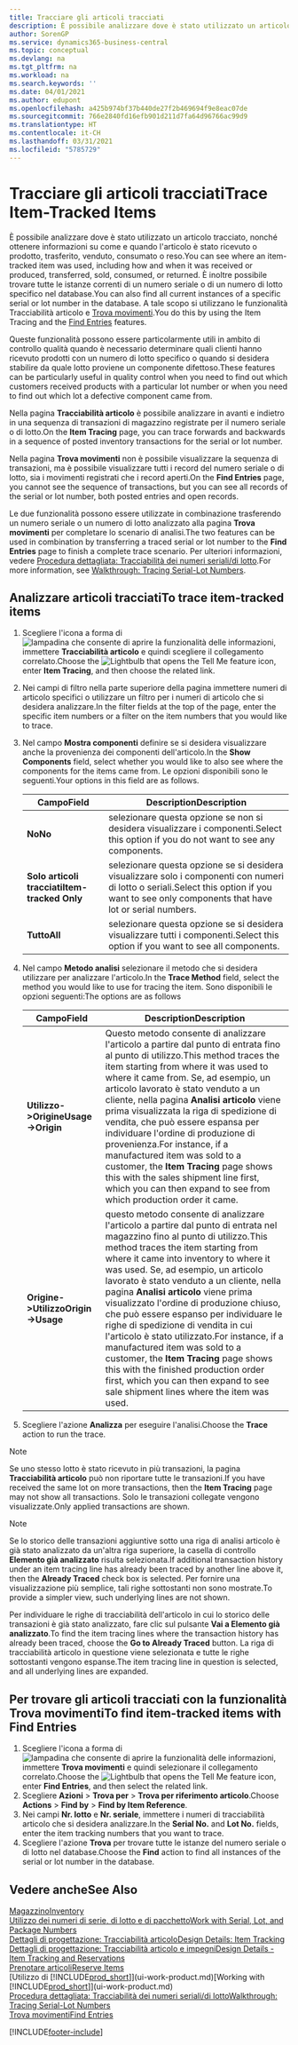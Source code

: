 ```yaml
---
title: Tracciare gli articoli tracciati
description: È possibile analizzare dove è stato utilizzato un articolo tracciato, nonché ottenere informazioni su come e quando l'articolo è stato ricevuto o prodotto, trasferito, venduto, consumato o reso. È inoltre possibile trovare tutte le istanze correnti di un numero seriale o di un numero di lotto specifico nel database. A tale scopo si utilizzano le funzionalità Tracciabilità articolo e Trova movimenti.
author: SorenGP
ms.service: dynamics365-business-central
ms.topic: conceptual
ms.devlang: na
ms.tgt_pltfrm: na
ms.workload: na
ms.search.keywords: ''
ms.date: 04/01/2021
ms.author: edupont
ms.openlocfilehash: a425b974bf37b440de27f2b469694f9e8eac07de
ms.sourcegitcommit: 766e2840fd16efb901d211d7fa64d96766ac99d9
ms.translationtype: HT
ms.contentlocale: it-CH
ms.lasthandoff: 03/31/2021
ms.locfileid: "5785729"
---
```

# <a name="trace-item-tracked-items"></a><span data-ttu-id="5069c-105">Tracciare gli articoli tracciati</span><span class="sxs-lookup"><span data-stu-id="5069c-105">Trace Item-Tracked Items</span></span>
<span data-ttu-id="5069c-106">È possibile analizzare dove è stato utilizzato un articolo tracciato, nonché ottenere informazioni su come e quando l'articolo è stato ricevuto o prodotto, trasferito, venduto, consumato o reso.</span><span class="sxs-lookup"><span data-stu-id="5069c-106">You can see where an item-tracked item was used, including how and when it was received or produced, transferred, sold, consumed, or returned.</span></span> <span data-ttu-id="5069c-107">È inoltre possibile trovare tutte le istanze correnti di un numero seriale o di un numero di lotto specifico nel database.</span><span class="sxs-lookup"><span data-stu-id="5069c-107">You can also find all current instances of a specific serial or lot number in the database.</span></span> <span data-ttu-id="5069c-108">A tale scopo si utilizzano le funzionalità Tracciabilità articolo e [Trova movimenti](ui-find-entries.md).</span><span class="sxs-lookup"><span data-stu-id="5069c-108">You do this by using the Item Tracing and the [Find Entries](ui-find-entries.md) features.</span></span>  

<span data-ttu-id="5069c-109">Queste funzionalità possono essere particolarmente utili in ambito di controllo qualità quando è necessario determinare quali clienti hanno ricevuto prodotti con un numero di lotto specifico o quando si desidera stabilire da quale lotto proviene un componente difettoso.</span><span class="sxs-lookup"><span data-stu-id="5069c-109">These features can be particularly useful in quality control when you need to find out which customers received products with a particular lot number or when you need to find out which lot a defective component came from.</span></span>  

 <span data-ttu-id="5069c-110">Nella pagina **Tracciabilità articolo** è possibile analizzare in avanti e indietro in una sequenza di transazioni di magazzino registrate per il numero seriale o di lotto.</span><span class="sxs-lookup"><span data-stu-id="5069c-110">On the **Item Tracing** page, you can trace forwards and backwards in a sequence of posted inventory transactions for the serial or lot number.</span></span>  

 <span data-ttu-id="5069c-111">Nella pagina **Trova movimenti** non è possibile visualizzare la sequenza di transazioni, ma è possibile visualizzare tutti i record del numero seriale o di lotto, sia i movimenti registrati che i record aperti.</span><span class="sxs-lookup"><span data-stu-id="5069c-111">On the **Find Entries** page, you cannot see the sequence of transactions, but you can see all records of the serial or lot number, both posted entries and open records.</span></span>  

 <span data-ttu-id="5069c-112">Le due funzionalità possono essere utilizzate in combinazione trasferendo un numero seriale o un numero di lotto analizzato alla pagina **Trova movimenti** per completare lo scenario di analisi.</span><span class="sxs-lookup"><span data-stu-id="5069c-112">The two features can be used in combination by transferring a traced serial or lot number to the **Find Entries** page to finish a complete trace scenario.</span></span> <span data-ttu-id="5069c-113">Per ulteriori informazioni, vedere [Procedura dettagliata: Tracciabilità dei numeri seriali/di lotto](walkthrough-tracing-serial-lot-numbers.md).</span><span class="sxs-lookup"><span data-stu-id="5069c-113">For more information, see [Walkthrough: Tracing Serial-Lot Numbers](walkthrough-tracing-serial-lot-numbers.md).</span></span>  

## <a name="to-trace-item-tracked-items"></a><span data-ttu-id="5069c-114">Analizzare articoli tracciati</span><span class="sxs-lookup"><span data-stu-id="5069c-114">To trace item-tracked items</span></span>  

1.  <span data-ttu-id="5069c-115">Scegliere l'icona a forma di ![lampadina che consente di aprire la funzionalità delle informazioni](media/ui-search/search_small.png "Informazioni sull'operazione che si desidera eseguire"), immettere **Tracciabilità articolo** e quindi scegliere il collegamento correlato.</span><span class="sxs-lookup"><span data-stu-id="5069c-115">Choose the ![Lightbulb that opens the Tell Me feature](media/ui-search/search_small.png "Tell me what you want to do") icon, enter **Item Tracing**, and then choose the related link.</span></span>  
2.  <span data-ttu-id="5069c-116">Nei campi di filtro nella parte superiore della pagina immettere numeri di articolo specifici o utilizzare un filtro per i numeri di articolo che si desidera analizzare.</span><span class="sxs-lookup"><span data-stu-id="5069c-116">In the filter fields at the top of the page, enter the specific item numbers or a filter on the item numbers that you would like to trace.</span></span>  
3.  <span data-ttu-id="5069c-117">Nel campo **Mostra componenti** definire se si desidera visualizzare anche la provenienza dei componenti dell'articolo.</span><span class="sxs-lookup"><span data-stu-id="5069c-117">In the **Show Components** field, select whether you would like to also see where the components for the items came from.</span></span> <span data-ttu-id="5069c-118">Le opzioni disponibili sono le seguenti.</span><span class="sxs-lookup"><span data-stu-id="5069c-118">Your options in this field are as follows.</span></span>  

    |<span data-ttu-id="5069c-119">Campo</span><span class="sxs-lookup"><span data-stu-id="5069c-119">Field</span></span>|<span data-ttu-id="5069c-120">Description</span><span class="sxs-lookup"><span data-stu-id="5069c-120">Description</span></span>|  
    |----------------------------------|---------------------------------------|  
    |<span data-ttu-id="5069c-121">**No**</span><span class="sxs-lookup"><span data-stu-id="5069c-121">**No**</span></span>|<span data-ttu-id="5069c-122">selezionare questa opzione se non si desidera visualizzare i componenti.</span><span class="sxs-lookup"><span data-stu-id="5069c-122">Select this option if you do not want to see any components.</span></span>|  
    |<span data-ttu-id="5069c-123">**Solo articoli tracciati**</span><span class="sxs-lookup"><span data-stu-id="5069c-123">**Item-tracked Only**</span></span>|<span data-ttu-id="5069c-124">selezionare questa opzione se si desidera visualizzare solo i componenti con numeri di lotto o seriali.</span><span class="sxs-lookup"><span data-stu-id="5069c-124">Select this option if you want to see only components that have lot or serial numbers.</span></span>|  
    |<span data-ttu-id="5069c-125">**Tutto**</span><span class="sxs-lookup"><span data-stu-id="5069c-125">**All**</span></span>|<span data-ttu-id="5069c-126">selezionare questa opzione se si desidera visualizzare tutti i componenti.</span><span class="sxs-lookup"><span data-stu-id="5069c-126">Select this option if you want to see all components.</span></span>|  

4.  <span data-ttu-id="5069c-127">Nel campo **Metodo analisi** selezionare il metodo che si desidera utilizzare per analizzare l'articolo.</span><span class="sxs-lookup"><span data-stu-id="5069c-127">In the **Trace Method** field, select the method you would like to use for tracing the item.</span></span> <span data-ttu-id="5069c-128">Sono disponibili le opzioni seguenti:</span><span class="sxs-lookup"><span data-stu-id="5069c-128">The options are as follows</span></span>  

    |<span data-ttu-id="5069c-129">Campo</span><span class="sxs-lookup"><span data-stu-id="5069c-129">Field</span></span>|<span data-ttu-id="5069c-130">Description</span><span class="sxs-lookup"><span data-stu-id="5069c-130">Description</span></span>|  
    |----------------------------------|---------------------------------------|  
    |<span data-ttu-id="5069c-131">**Utilizzo->Origine**</span><span class="sxs-lookup"><span data-stu-id="5069c-131">**Usage->Origin**</span></span>|<span data-ttu-id="5069c-132">Questo metodo consente di analizzare l'articolo a partire dal punto di entrata fino al punto di utilizzo.</span><span class="sxs-lookup"><span data-stu-id="5069c-132">This method traces the item starting from where it was used to where it came from.</span></span> <span data-ttu-id="5069c-133">Se, ad esempio, un articolo lavorato è stato venduto a un cliente, nella pagina **Analisi articolo** viene prima visualizzata la riga di spedizione di vendita, che può essere espansa per individuare l'ordine di produzione di provenienza.</span><span class="sxs-lookup"><span data-stu-id="5069c-133">For instance, if a manufactured item was sold to a customer, the **Item Tracing** page shows this with the sales shipment line first, which you can then expand to see from which production order it came.</span></span>|  
    |<span data-ttu-id="5069c-134">**Origine->Utilizzo**</span><span class="sxs-lookup"><span data-stu-id="5069c-134">**Origin->Usage**</span></span>|<span data-ttu-id="5069c-135">questo metodo consente di analizzare l'articolo a partire dal punto di entrata nel magazzino fino al punto di utilizzo.</span><span class="sxs-lookup"><span data-stu-id="5069c-135">This method traces the item starting from where it came into inventory to where it was used.</span></span> <span data-ttu-id="5069c-136">Se, ad esempio, un articolo lavorato è stato venduto a un cliente, nella pagina **Analisi articolo** viene prima visualizzato l'ordine di produzione chiuso, che può essere espanso per individuare le righe di spedizione di vendita in cui l'articolo è stato utilizzato.</span><span class="sxs-lookup"><span data-stu-id="5069c-136">For instance, if a manufactured item was sold to a customer, the **Item Tracing** page shows this with the finished production order first, which you can then expand to see sale shipment lines where the item was used.</span></span>|  

5.  <span data-ttu-id="5069c-137">Scegliere l'azione **Analizza** per eseguire l'analisi.</span><span class="sxs-lookup"><span data-stu-id="5069c-137">Choose the **Trace** action to run the trace.</span></span>  

> [!NOTE]  
>  <span data-ttu-id="5069c-138">Se uno stesso lotto è stato ricevuto in più transazioni, la pagina **Tracciabilità articolo** può non riportare tutte le transazioni.</span><span class="sxs-lookup"><span data-stu-id="5069c-138">If you have received the same lot on more transactions, then the **Item Tracing** page may not show all transactions.</span></span> <span data-ttu-id="5069c-139">Solo le transazioni collegate vengono visualizzate.</span><span class="sxs-lookup"><span data-stu-id="5069c-139">Only applied transactions are shown.</span></span>  

> [!NOTE]  
>  <span data-ttu-id="5069c-140">Se lo storico delle transazioni aggiuntive sotto una riga di analisi articolo è già stato analizzato da un'altra riga superiore, la casella di controllo **Elemento già analizzato** risulta selezionata.</span><span class="sxs-lookup"><span data-stu-id="5069c-140">If additional transaction history under an item tracing line has already been traced by another line above it, then the **Already Traced** check box is selected.</span></span> <span data-ttu-id="5069c-141">Per fornire una visualizzazione più semplice, tali righe sottostanti non sono mostrate.</span><span class="sxs-lookup"><span data-stu-id="5069c-141">To provide a simpler view, such underlying lines are not shown.</span></span>  
>   
>  <span data-ttu-id="5069c-142">Per individuare le righe di tracciabilità dell'articolo in cui lo storico delle transazioni è già stato analizzato, fare clic sul pulsante **Vai a Elemento già analizzato**.</span><span class="sxs-lookup"><span data-stu-id="5069c-142">To find the item tracing lines where the transaction history has already been traced, choose the **Go to Already Traced** button.</span></span> <span data-ttu-id="5069c-143">La riga di tracciabilità articolo in questione viene selezionata e tutte le righe sottostanti vengono espanse.</span><span class="sxs-lookup"><span data-stu-id="5069c-143">The item tracing line in question is selected, and all underlying lines are expanded.</span></span>  

## <a name="to-find-item-tracked-items-with-find-entries"></a><span data-ttu-id="5069c-144">Per trovare gli articoli tracciati con la funzionalità Trova movimenti</span><span class="sxs-lookup"><span data-stu-id="5069c-144">To find item-tracked items with Find Entries</span></span>  

1. <span data-ttu-id="5069c-145">Scegliere l'icona a forma di ![lampadina che consente di aprire la funzionalità delle informazioni](media/ui-search/search_small.png "Informazioni sull'operazione che si desidera eseguire"), immettere **Trova movimenti** e quindi selezionare il collegamento correlato.</span><span class="sxs-lookup"><span data-stu-id="5069c-145">Choose the ![Lightbulb that opens the Tell Me feature](media/ui-search/search_small.png "Tell me what you want to do") icon, enter **Find Entries**, and then select the related link.</span></span>  
2. <span data-ttu-id="5069c-146">Scegliere **Azioni** > **Trova per** > **Trova per riferimento articolo**.</span><span class="sxs-lookup"><span data-stu-id="5069c-146">Choose **Actions** > **Find by** > **Find by Item Reference**.</span></span>
3. <span data-ttu-id="5069c-147">Nei campi **Nr. lotto** e **Nr. seriale**, immettere i numeri di tracciabilità articolo che si desidera analizzare.</span><span class="sxs-lookup"><span data-stu-id="5069c-147">In the **Serial No.** and **Lot No.** fields, enter the item tracking numbers that you want to trace.</span></span>  
4. <span data-ttu-id="5069c-148">Scegliere l'azione **Trova** per trovare tutte le istanze del numero seriale o di lotto nel database.</span><span class="sxs-lookup"><span data-stu-id="5069c-148">Choose the **Find** action to find all instances of the serial or lot number in the database.</span></span>  

## <a name="see-also"></a><span data-ttu-id="5069c-149">Vedere anche</span><span class="sxs-lookup"><span data-stu-id="5069c-149">See Also</span></span>

[<span data-ttu-id="5069c-150">Magazzino</span><span class="sxs-lookup"><span data-stu-id="5069c-150">Inventory</span></span>](inventory-manage-inventory.md)  
[<span data-ttu-id="5069c-151">Utilizzo dei numeri di serie, di lotto e di pacchetto</span><span class="sxs-lookup"><span data-stu-id="5069c-151">Work with Serial, Lot, and Package Numbers</span></span>](inventory-how-work-item-tracking.md)  
[<span data-ttu-id="5069c-152">Dettagli di progettazione: Tracciabilità articolo</span><span class="sxs-lookup"><span data-stu-id="5069c-152">Design Details: Item Tracking</span></span>](design-details-item-tracking.md)  
[<span data-ttu-id="5069c-153">Dettagli di progettazione: Tracciabilità articolo e impegni</span><span class="sxs-lookup"><span data-stu-id="5069c-153">Design Details - Item Tracking and Reservations</span></span>](design-details-item-tracking-and-reservations.md)  
[<span data-ttu-id="5069c-154">Prenotare articoli</span><span class="sxs-lookup"><span data-stu-id="5069c-154">Reserve Items</span></span>](inventory-how-to-reserve-items.md)  
<span data-ttu-id="5069c-155">[Utilizzo di [!INCLUDE[prod_short](includes/prod_short.md)]](ui-work-product.md)</span><span class="sxs-lookup"><span data-stu-id="5069c-155">[Working with [!INCLUDE[prod_short](includes/prod_short.md)]](ui-work-product.md)</span></span>  
[<span data-ttu-id="5069c-156">Procedura dettagliata: Tracciabilità dei numeri seriali/di lotto</span><span class="sxs-lookup"><span data-stu-id="5069c-156">Walkthrough: Tracing Serial-Lot Numbers</span></span>](walkthrough-tracing-serial-lot-numbers.md)  
[<span data-ttu-id="5069c-157">Trova movimenti</span><span class="sxs-lookup"><span data-stu-id="5069c-157">Find Entries</span></span>](ui-find-entries.md)  


[!INCLUDE[footer-include](includes/footer-banner.md)]